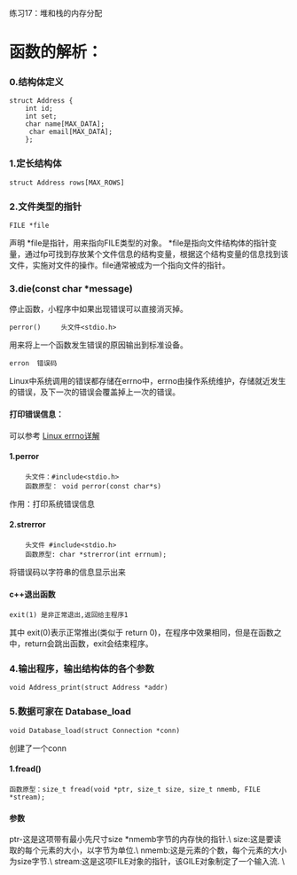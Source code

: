 练习17：堆和栈的内存分配

# 函数的解析： 	
### 0.结构体定义
	struct Address {
		int id;
		int set;
		char name[MAX_DATA];
		 char email[MAX_DATA];
		};

### 1.定长结构体

	struct Address rows[MAX_ROWS]

### 2.文件类型的指针	
	
	FILE *file

  声明 \*file是指针，用来指向FILE类型的对象。
\*file是指向文件结构体的指针变量，通过fp可找到存放某个文件信息的结构变量，根据这个结构变量的信息找到该文件，实施对文件的操作。file通常被成为一个指向文件的指针。

### 3.die(const char \*message)
停止函数，小程序中如果出现错误可以直接消灭掉。

	perror()     头文件<stdio.h>
用来将上一个函数发生错误的原因输出到标准设备。

	erron  错误码 
Linux中系统调用的错误都存储在errno中，errno由操作系统维护，存储就近发生的错误，及下一次的错误会覆盖掉上一次的错误。
#### 打印错误信息：
 可以参考 [Linux errno详解](https://www.cnblogs.com/Jimmy1988/p/7485133.html "这个足以解释erron了")
#### 1.perror
		头文件：#include<stdio.h>
		函数原型： void perror(const char*s)
作用：打印系统错误信息
#### 2.strerror
		头文件 #include<stdio.h>
		函数原型: char *strerror(int errnum);
将错误码以字符串的信息显示出来

#### c++退出函数 
	exit(1) 是非正常退出,返回给主程序1
其中 exit(0)表示正常推出(类似于 return 0)，在程序中效果相同，但是在函数之中，return会跳出函数，exit会结束程序。

### 4.输出程序，输出结构体的各个参数 
	void Address_print(struct Address *addr)

### 5.数据可家在 Database_load
	void Database_load(struct Connection *conn)
创建了一个conn
#### 1.fread()
	函数原型：size_t fread(void *ptr, size_t size, size_t nmemb, FILE *stream);
#### 参数
ptr-这是这项带有最小先尺寸size \*nmemb字节的内存快的指针.\ 
size:这是要读取的每个元素的大小，以字节为单位.\ 
nmemb:这是元素的个数，每个元素的大小为size字节.\ 
stream:这是这项FILE对象的指针，该GILE对象制定了一个输入流. \



